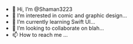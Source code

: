 - 👋 Hi, I’m @Shaman3223
- 👀 I’m interested in comic and graphic design...
- 🌱 I’m currently learning Swift UI...
- 💞️ I’m looking to collaborate on blah...
- 📫 How to reach me ...

<!---
Shaman3223/Shaman3223 is a ✨ special ✨ repository because its `README.md` (this file) appears on your GitHub profile.
You can click the Preview link to take a look at your changes.
--->
